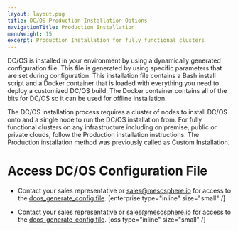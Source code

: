 ```yaml
---
layout: layout.pug
title: DC/OS Production Installation Options
navigationTitle: Production Installation
menuWeight: 15
excerpt: Production Installation for fully functional clusters
---
```


DC/OS is installed in your environment by using a dynamically generated configuration file. This file is generated by using specific parameters that are set during configuration. This installation file contains a Bash install script and a Docker container that is loaded with everything you need to deploy a customized DC/OS build. The Docker container contains all of the bits for DC/OS so it can be used for offline installation.

The DC/OS installation process requires a cluster of nodes to install DC/OS onto and a single node to run the DC/OS installation from. For fully functional clusters on any infrastructure including on premise, public or private clouds, follow the Production installation instructions. The Production installation method was previously called as Custom Installation. 

# Access DC/OS Configuration File

- Contact your sales representative or <sales@mesosphere.io> for access to the [dcos_generate_config file](https://support.mesosphere.com/hc/en-us/articles/213198586-Mesosphere-Enterprise-DC-OS-Downloads). [enterprise type="inline" size="small" /]

- Contact your sales representative or <sales@mesosphere.io> for access to the [dcos_generate_config file](https://downloads.dcos.io/dcos/stable/dcos_generate_config.sh). [oss type="inline" size="small" /]